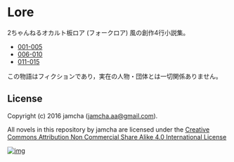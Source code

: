 # Lore

2ちゃんねるオカルト板ロア (フォークロア) 風の創作4行小説集。

-   [001-005](https://github.com/jamcha-aa/Lore/blob/master/articles/001-005.md)
-   [006-010](https://github.com/jamcha-aa/Lore/blob/master/articles/006-010.md)
-   [011-015](https://github.com/jamcha-aa/Lore/blob/master/articles/011-015.md)

この物語はフィクションであり，実在の人物・団体とは一切関係ありません。

## License

Copyright (c) 2016 jamcha (jamcha.aa@gmail.com).

All novels in this repository by jamcha are licensed under the [Creative Commons Attribution Non Commercial Share Alike 4.0 International License](http://creativecommons.org/licenses/by-nc-sa/4.0/deed)

[![img](http://i.creativecommons.org/l/by-nc-sa/4.0/88x31.png)](http://creativecommons.org/licenses/by-nc-sa/4.0/deed)